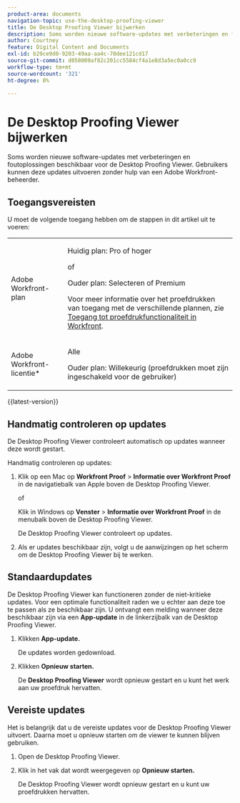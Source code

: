 ```yaml
---
product-area: documents
navigation-topic: use-the-desktop-proofing-viewer
title: De Desktop Proofing Viewer bijwerken
description: Soms worden nieuwe software-updates met verbeteringen en foutoplossingen beschikbaar voor de Desktop Proofing Viewer. Gebruikers kunnen deze updates uitvoeren zonder hulp van een Adobe Workfront-beheerder.
author: Courtney
feature: Digital Content and Documents
exl-id: b29ce9d0-9203-49aa-aa4c-70dee121cd17
source-git-commit: d058009af82c201cc5584cf4a1e8d3a5ec0a0cc9
workflow-type: tm+mt
source-wordcount: '321'
ht-degree: 0%

---
```


# De Desktop Proofing Viewer bijwerken

Soms worden nieuwe software-updates met verbeteringen en foutoplossingen beschikbaar voor de Desktop Proofing Viewer. Gebruikers kunnen deze updates uitvoeren zonder hulp van een Adobe Workfront-beheerder.

<!--
>[!IMPORTANT]
>
>Windows users must manually reinstall the Desktop Proofing Viewer to support Chrome version 91. After manually reinstalling, the Desktop Proofing Viewer upgrades to the latest version (2.0.15). Future updates to the Desktop Proofing Viewer will be automatic. For information in reinstalling, see [Install the Desktop Proofing Viewer](../../../review-and-approve-work/proofing/use-the-desktop-proofing-viewer/installing-desktop-proofing-viewer.md). -->

## Toegangsvereisten

U moet de volgende toegang hebben om de stappen in dit artikel uit te voeren:

<table style="table-layout:auto"> 
 <col> 
 <col> 
 <tbody> 
  <tr> 
   <td role="rowheader">Adobe Workfront-plan</td> 
   <td> <p>Huidig plan: Pro of hoger</p> <p>of</p> <p>Ouder plan: Selecteren of Premium</p> <p>Voor meer informatie over het proefdrukken van toegang met de verschillende plannen, zie <a href="/help/quicksilver/administration-and-setup/manage-workfront/configure-proofing/access-to-proofing-functionality.md" class="MCXref xref">Toegang tot proefdrukfunctionaliteit in Workfront</a>.</p> </td> 
  </tr> 
  <tr> 
   <td role="rowheader">Adobe Workfront-licentie*</td> 
   <td> <p>Alle</p> <p>Ouder plan: Willekeurig (proefdrukken moet zijn ingeschakeld voor de gebruiker)</p> </td> 
  </tr> 
 </tbody> 
</table>

{{latest-version}}

## Handmatig controleren op updates

De Desktop Proofing Viewer controleert automatisch op updates wanneer deze wordt gestart. 

Handmatig controleren op updates:

1. Klik op een Mac op **Workfront Proof** > **Informatie over Workfront Proof** in de navigatiebalk van Apple boven de Desktop Proofing Viewer. 

   of

   Klik in Windows op **Venster** > **Informatie over Workfront Proof** in de menubalk boven de Desktop Proofing Viewer.

   De Desktop Proofing Viewer controleert op updates.

1. Als er updates beschikbaar zijn, volgt u de aanwijzingen op het scherm om de Desktop Proofing Viewer bij te werken.

## Standaardupdates

De Desktop Proofing Viewer kan functioneren zonder de niet-kritieke updates. Voor een optimale functionaliteit raden we u echter aan deze toe te passen als ze beschikbaar zijn. U ontvangt een melding wanneer deze beschikbaar zijn via een **App-update** in de linkerzijbalk van de Desktop Proofing Viewer.

1. Klikken **App-update.**

   De updates worden gedownload.

1. Klikken **Opnieuw starten.**

   De **Desktop Proofing Viewer** wordt opnieuw gestart en u kunt het werk aan uw proefdruk hervatten.

## Vereiste updates

Het is belangrijk dat u de vereiste updates voor de Desktop Proofing Viewer uitvoert. Daarna moet u opnieuw starten om de viewer te kunnen blijven gebruiken.

1. Open de Desktop Proofing Viewer.
1. Klik in het vak dat wordt weergegeven op **Opnieuw starten.**

   De Desktop Proofing Viewer wordt opnieuw gestart en u kunt uw proefdrukken hervatten. 
